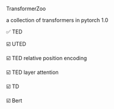 TransformerZoo

a collection of transformers in pytorch 1.0


✅ TED

☑️ UTED 

☑️ TED relative position encoding 

☑️ TED layer attention 

☑️ TD 

☑️ Bert 


